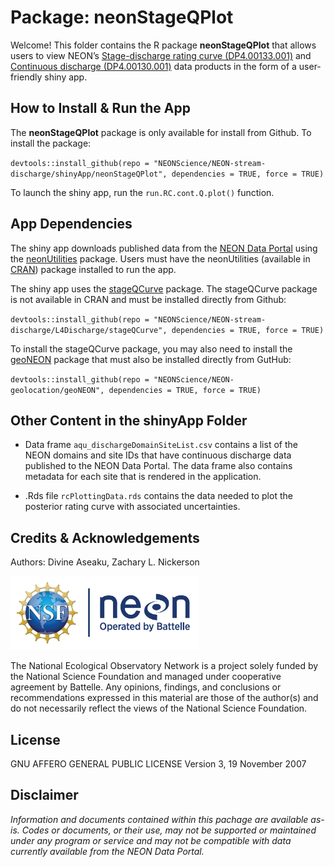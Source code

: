 Package: neonStageQPlot
================

<!-- README.md is generated from README.Rmd. Please edit that file -->

<!-- ****** Description ****** -->

Welcome\! This folder contains the R package **neonStageQPlot** that
allows users to view NEON’s [Stage-discharge rating curve
(DP4.00133.001)](https://data.neonscience.org/data-products/DP4.00133.001)
and [Continuous discharge
(DP4.00130.001)](https://data.neonscience.org/data-products/DP4.00130.001)
data products in the form of a user-friendly shiny app.

<!-- ****** Usage ****** -->

## How to Install & Run the App

The **neonStageQPlot** package is only available for install from
Github. To install the package:

`devtools::install_github(repo =
"NEONScience/NEON-stream-discharge/shinyApp/neonStageQPlot",
dependencies = TRUE, force = TRUE)`

To launch the shiny app, run the `run.RC.cont.Q.plot()` function.

## App Dependencies

The shiny app downloads published data from the [NEON Data
Portal](https://data.neonscience.org/home) using the
[neonUtilities](https://github.com/NEONScience/NEON-utilities) package.
Users must have the neonUtilities (available in
[CRAN](https://cran.r-project.org/web/packages/neonUtilities/index.html))
package installed to run the app.

The shiny app uses the
[stageQCurve](https://github.com/NEONScience/NEON-stream-discharge/tree/master/L4Discharge/stageQCurve)
package. The stageQCurve package is not available in CRAN and must be
installed directly from Github:

`devtools::install_github(repo =
"NEONScience/NEON-stream-discharge/L4Discharge/stageQCurve",
dependencies = TRUE, force = TRUE)`

To install the stageQCurve package, you may also need to install the
[geoNEON](https://github.com/NEONScience/NEON-geolocation/tree/master/geoNEON)
package that must also be installed directly from GutHub:

`devtools::install_github(repo = "NEONScience/NEON-geolocation/geoNEON",
dependencies = TRUE, force = TRUE)`

## Other Content in the shinyApp Folder

  - Data frame `aqu_dischargeDomainSiteList.csv` contains a list of the
    NEON domains and site IDs that have continuous discharge data
    published to the NEON Data Portal. The data frame also contains
    metadata for each site that is rendered in the application.

  - .Rds file `rcPlottingData.rds` contains the data needed to plot the
    posterior rating curve with associated uncertainties.

<!-- ****** Acknowledgements ****** -->

## Credits & Acknowledgements

Authors: Divine Aseaku, Zachary L. Nickerson

<!-- HTML tags to produce image, resize, add hyperlink. -->

<!-- ONLY WORKS WITH HTML or GITHUB documents -->

<a href="http://www.neonscience.org/">
<img src="logo.png" width="300px" /> </a>

<!-- Acknowledgements text -->

The National Ecological Observatory Network is a project solely funded
by the National Science Foundation and managed under cooperative
agreement by Battelle. Any opinions, findings, and conclusions or
recommendations expressed in this material are those of the author(s)
and do not necessarily reflect the views of the National Science
Foundation.

<!-- ****** License ****** -->

## License

GNU AFFERO GENERAL PUBLIC LICENSE Version 3, 19 November 2007

<!-- ****** Disclaimer ****** -->

## Disclaimer

*Information and documents contained within this pachage are available
as-is. Codes or documents, or their use, may not be supported or
maintained under any program or service and may not be compatible with
data currently available from the NEON Data Portal.*
